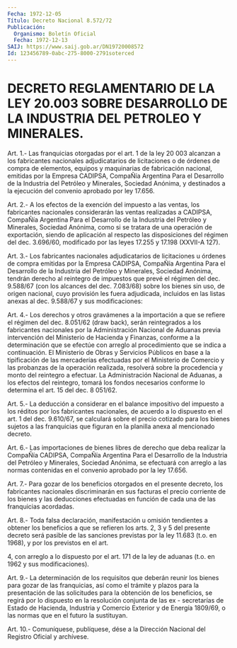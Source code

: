 ```yaml
---
Fecha: 1972-12-05
Título: Decreto Nacional 8.572/72
Publicación:
  Organismo: Boletín Oficial
  Fecha: 1972-12-13
SAIJ: https://www.saij.gob.ar/DN19720008572
Id: 123456789-0abc-275-8000-2791soterced
---
```

# DECRETO REGLAMENTARIO DE LA LEY 20.003 SOBRE DESARROLLO DE LA INDUSTRIA DEL PETROLEO Y MINERALES.

<a id="1"></a>
Art.  1.- Las franquicias otorgadas por el art. 1 de la ley 20 003  alcanzan   a  los  fabricantes  nacionales  adjudicatarios  de licitaciones  o de  órdenes  de  compra  de  elementos,  equipos  y maquinarias  de  fabricación  nacional,  emitidas  por  la  Empresa CADIPSA, CompaÑía  Argentina Para el Desarrollo de la Industria del Petróleo  y  Minerales,    Sociedad  Anónima,  y  destinados  a  la ejecución del convenio aprobado por ley 17.656.

<a id="2"></a>
Art.  2.-  A  los  efectos  de  la exención del impuesto a las ventas,  los  fabricantes  nacionales  considerarán    las   ventas realizadas  a CADIPSA, CompaÑía Argentina Para el Desarrollo de  la Industria del  Petróleo  y  Minerales, Sociedad Anónima, como si se tratara de una operación de exportación,  siendo  de  aplicación al respecto    las   disposiciones  del  régimen  del  dec.  3.696/60, modificado por las leyes 17.255 y 17.198 (XXVII-A 127).

<a id="3"></a>
Art.  3.-  Los  fabricantes  nacionales  adjudicatarios  de licitaciones  u  órdenes de compra emitidas por la Empresa CADIPSA, CompaÑía Argentina  Para el Desarrollo de la Industria del Petróleo y Minerales, Sociedad  Anónima,  tendrán  derecho  al  reintegro de impuestos que prevé el régimen del dec. 9.588/67 (con los  alcances del  dec.  7.083/68)  sobre los bienes sin uso, de origen nacional, cuyo  provisión  les fuera  adjudicada,  incluidos  en  las  listas anexas al dec. 9.588/67 y sus modificaciones:

<a id="4"></a>
Art. 4.- Los derechos y otros gravámenes a la importación a que se  refiere  el  régimen  del  dec.  8.051/62  (draw  back),  serán reintegrados  a  los  fabricantes  nacionales por la Administración Nacional de Aduanas previa intervención  del Ministerio de Hacienda y Finanzas, conforme a la determinación que  se efectúe con arreglo al  procedimiento que se indica a continuación.  El  Ministerio  de Obras  y  Servicios  Públicos  en  base  a  la  tipificación de las mercaderías  efectuadas  por  el  Ministerio  de  Comercio   y  las probanzas de la operación realizada, resolverá sobre la procedencia  y  monto  del  reintegro a efectuar. La Administración Nacional  de  Aduanas,  a los efectos  del  reintegro,  tomará  los fondos necesarios conforme  lo  determina  el  art.  15  del dec. 8 051/62.

<a id="5"></a>
Art. 5.- La deducción a considerar en el balance impositivo del impuesto  a  los réditos por los fabricantes nacionales, de acuerdo a lo dispuesto  en  el art. 1 del dec. 9.610/67, se calculará sobre el precio cotizado para  los  bienes  sujetos a las franquicias que figuran en la planilla anexa al mencionado decreto.

<a id="6"></a>
Art. 6.- Las importaciones de bienes libres de derecho que deba realizar    la    CompaÑía  CADIPSA,  CompaÑía  Argentina  Para  el Desarrollo  de la Industria  del  Petróleo  y  Minerales,  Sociedad Anónima, se efectuará  con  arreglo  a  las normas contenidas en el convenio aprobado por la ley 17.656.

<a id="7"></a>
Art. 7.- Para gozar de los beneficios otorgados en el presente decreto,  los  fabricantes nacionales discriminarán en sus facturas el precio corriente  de  los bienes y las deducciones efectuadas en función de cada una de las franquicias acordadas.

<a id="8"></a>
Art.  8.-  Toda  falsa  declaración,  manifestación  u omisión tendientes a obtener los beneficios a que se refieren los arts.  2, 3  y 5 del presente decreto será pasible de las sanciones previstas por  la  ley  11.683 (t.o. en 1968), y por los previstos en el art.

4, con arreglo  a lo dispuesto por el art. 171 de la ley de aduanas (t.o. en 1962 y sus modificaciones).

<a id="9"></a>
Art. 9.- La determinación de los requisitos que deberán reunir los bienes  para  gozar  de  las franquicias, así como el trámite y plazos para la presentación de  las  solicitudes  para la obtención de  los  beneficios,  se  regirá por lo dispuesto en la  resolución conjunta de las ex - secretarías  de  Estado de Hacienda, Industria y Comercio Exterior y de Energía 1809/69,  o  las  normas que en el futuro la sustituyan.

<a id="10"></a>
Art. 10.- Comuníquese, publíquese, dése a la Dirección Nacional del Registro Oficial y archívese.